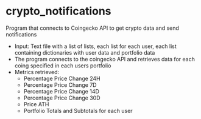 # crypto_notifications
Program that connects to Coingecko API to get crypto data and send notifications

* Input: Text file with a list of lists, each list for each user, each list containing dictionaries with user data and portfolio data
* The program connects to the coingecko API and retrieves data for each coing specified in each users portfolio
* Metrics retrieved:
  * Percentage Price Change 24H
  * Percentage Price Change 7D
  * Percentage Price Change 14D
  * Percentage Price Change 30D
  * Price ATH
  * Portfolio Totals and Subtotals for each user

